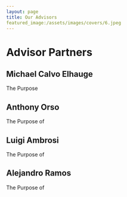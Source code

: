 ```yaml
---
layout: page
title: Our Advisors
featured_image:/assets/images/covers/6.jpeg
---
```


# Advisor Partners

## Michael Calvo Elhauge

The Purpose 

## Anthony Orso

The Purpose of

## Luigi Ambrosi

The Purpose of

## Alejandro Ramos

The Purpose of


